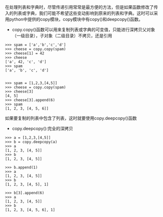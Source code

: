 在处理列表和字典时，尽管传递引用常常是最方便的方法，但是如果函数修改了传入的列表或字典，我们可能不希望这些变动影响到原来的列表和字典。这时可以采用python中提供的copy模块，copy模块中有copy\(\)和deepcopy\(\)函数。

* copy.copy\(\)函数可以用来复制列表或字典的可变值，只能进行深拷贝父对象（一级目录），子对象（二级目录）不拷贝，还是引用

```
>>> spam = ['a','b','c','d']
>>> cheese = copy.copy(spam)
>>> cheese[1] = 42
>>> cheese
['a', 42, 'c', 'd']
>>> spam
['a', 'b', 'c', 'd']


>>> spam = [1,2,3,[4,5]]
>>> cheese = copy.copy(spam)
>>> cheese[3]
[4, 5]
>>> cheese[3].append(6)
>>> spam
[1, 2, 3, [4, 5, 6]]
```

如果要复制的列表中包含了列表，这时就要使用copy.deepcopy\(\)函数

* copy.deepcopy\(\):完全的深拷贝

```
>>> a = [1,2,3,[4,5]]
>>> b = copy.deepcopy(a)
>>> a
[1, 2, 3, [4, 5]]
>>> b
[1, 2, 3, [4, 5]]

>>> b.append(1)
>>> a
[1, 2, 3, [4, 5]]
>>> b
[1, 2, 3, [4, 5], 1]

>>> b[3].append(6)
>>> a
[1, 2, 3, [4, 5]]
>>> b
[1, 2, 3, [4, 5, 6], 1]
```



